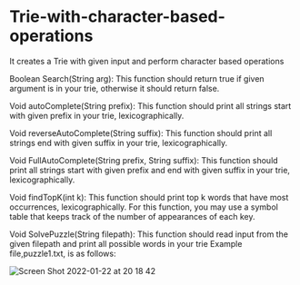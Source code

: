 # Trie-with-character-based-operations
It creates a Trie with given input and perform character based operations

Boolean Search(String arg): This function should return true if given argument is in your trie, otherwise it should return false.

Void autoComplete(String prefix): This function should print all strings start with given prefix in your trie, lexicographically.

Void reverseAutoComplete(String suffix): This function should print all strings end with given suffix in your trie, lexicographically.

Void FullAutoComplete(String prefix, String suffix): This function should print all strings start with given prefix and end with given suffix in your trie, lexicographically.

Void findTopK(int k): This function should print top k words that have most occurrences, lexicographically. For this function, you may use a symbol table that keeps track of the number of appearances of each key.

Void SolvePuzzle(String filepath): This function should read input from the given filepath and print all possible words in your trie Example file,puzzle1.txt, is as follows:

![Screen Shot 2022-01-22 at 20 18 42](https://user-images.githubusercontent.com/79598598/150648868-53b0b469-8238-4b69-8349-b2e93df4b664.png)

